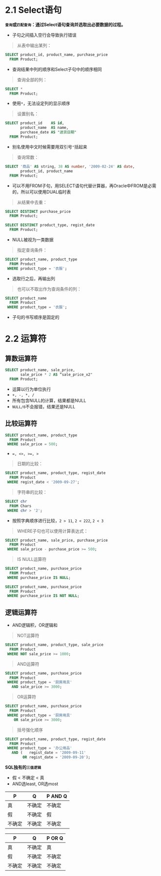 # 2.1 Select语句

**`查询`或`匹配查询`：通过Select语句查询并选取出必要数据的过程。**  

* 子句之间插入空行会导致执行错误

> 从表中输出某列：
```sql
SELECT product_id, product_name, purchase_price
  FROM Product;
```
* 查询结果中列的顺序和Select子句中的顺序相同

> 查询全部的列：
```sql
SELECT *
  FROM Product;
```
* 使用`*`，无法设定列的显示顺序

> 设置别名：
```sql
SELECT product_id    AS id,
       product_name  AS name,
       purchase_date AS "进货日期"
  FROM Product;
```
* 别名使用中文时候需要用双引号`"`括起来

> 查询常数：
```sql
SELECT '商品' AS string, 38 AS number, '2009-02-24' AS date,
       product_id, product_name
  FROM Product;
```
* 可以不用FROM子句，用SELECT语句代替计算器，再Oracle中FROM是必需的，所以可以使用DUAL临时表

> 从结果中去重：
```sql
SELECT DISTINCT purchase_price
  FROM Product;
  
SELECT DISTINCT product_type, regist_date
  FROM Product;
```
* NULL被视为一类数据

> 指定查询条件：
```sql
SELECT product_name, product_type
  FROM Product
 WHERE product_type = '衣服';
```
* 选取行之后，再输出列  

> 也可以不取出作为查询条件的列：
```sql
SELECT product_name
  FROM Product
 WHERE product_type = '衣服';
```
* 子句的书写顺序是固定的
# 2.2 运算符

## 算数运算符
```sql
SELECT product_name, sale_price,
       sale_price * 2 AS “sale_price_x2"
  FROM Product;
```
* 运算以行为单位执行
* `+, -, *, /`
* 所有包含NULL的计算，结果都是NULL
* `NULL/0`不会报错，结果还是NULL
## 比较运算符
```sql
SELECT product_name, product_type
  FROM Product
 WHERE sale_price = 500;
```
* `=, <>, >=, >`

> 日期的比较：
```sql 
SELECT product_name, product_type, regist_date
  FROM Product
 WHERE regist_date < '2009-09-27';
```
> 字符串的比较：
```sql 
SELECT chr
  FROM Chars
 WHERE chr > '2';
```
* 按照字典顺序进行比较，`2 > 11`, `2 < 222`, `2 < 3`

> WHERE子句也可以使用计算表达式：
```sql
SELECT product_name, sale_price, purchase_price
  FROM Product
 WHERE sale_price - purchase_price >= 500;
```

> IS NULL运算符
```sql
SELECT product_name, purchase_price
  FROM Product
 WHERE purchase_price IS NULL;
 
SELECT product_name, purchase_price
  FROM Product
 WHERE purchase_price IS NOT NULL;
```

## 逻辑运算符
* AND逻辑积，OR逻辑和

> NOT运算符
```sql
SELECT product_name, product_type, sale_price
  FROM Product
 WHERE NOT sale_price >= 1000;
```
> AND运算符
```sql
SELECT product_name, purchase_price
  FROM Product
 WHERE product_type = '厨房用具'
   AND sale_price >= 3000;
```

> OR运算符
```sql
SELECT product_name, purchase_price
  FROM Product
 WHERE product_type = '厨房用具'
    OR sale_price >= 3000;
```

> 括号强化顺序
```sql
SELECT product_name, product_type, regist_date
  FROM Product
 WHERE product_type = '办公用品'
   AND (   regist_date = '2009-09-11'
        OR regist_date = '2009-09-20');
```

**SQL独有的`三值逻辑`**
* 假 < 不确定 < 真
* AND选least, OR选most

|P|Q|P AND Q|
|---|---|---|
|真|不确定|不确定|
|假|不确定|假|
|不确定|不确定|不确定|

|P|Q|P OR Q|
|---|---|---|
|真|不确定|真|
|假|不确定|不确定|
|不确定|不确定|不确定|




